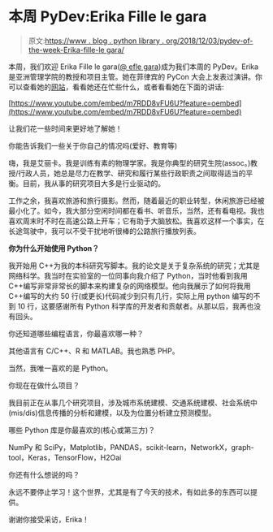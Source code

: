 # 本周 PyDev:Erika Fille le gara

> 原文:[https://www . blog . python library . org/2018/12/03/pydev-of-the-week-Erika-fille-le gara/](https://www.blog.pythonlibrary.org/2018/12/03/pydev-of-the-week-erika-fille-legara/)

本周，我们欢迎 Erika Fille le gara([@ efle gara](https://twitter.com/eflegara))成为我们本周的 PyDev。Erika 是亚洲管理学院的教授和项目主管。她在菲律宾的 PyCon 大会上发表过演讲。你可以查看她的[网站](https://eflegara.github.io/)，看看她还在忙些什么，或者看看她在下面的讲话:

[https://www.youtube.com/embed/m7RDD8vFU6U?feature=oembed](https://www.youtube.com/embed/m7RDD8vFU6U?feature=oembed)

让我们花一些时间来更好地了解她！

你能告诉我们一些关于你自己的情况吗(爱好、教育等)

嗨，我是艾丽卡。我是训练有素的物理学家。我是你典型的研究生院(assoc。)教授/行政人员，她总是尽力在教学、研究和履行某些行政职责之间取得适当的平衡。目前，我从事的研究项目大多是行业驱动的。

工作之余，我喜欢旅游和旅行摄影。然而，随着最近的职业转型，休闲旅游已经被最小化了。如今，我大部分空闲时间都在看书、听音乐，当然，还有看电视。我也喜欢周末时不时在高速公路上开车；它有助于大脑放松。我喜欢这样一个事实，在长途驾驶中，我可以不受干扰地听很棒的公路旅行播放列表。

**你为什么开始使用 Python？**

我开始用 C++为我的本科研究写脚本。我的论文是关于复杂系统的研究；尤其是网络科学。我当时在实验室的一位同事向我介绍了 Python，当时他看到我用 C++编写非常非常长的脚本来构建复杂的网络模型。他向我展示了如何将我用 C++编写的大约 50 行(或更长)代码减少到只有几行，实际上用 python 编写的不到 10 行，这要感谢所有 Python 科学库的开发者和贡献者。从那以后，我再也没有回头。

你还知道哪些编程语言，你最喜欢哪一种？

其他语言有 C/C++、R 和 MATLAB。我也熟悉 PHP。

当然，我唯一喜欢的是 Python。

你现在在做什么项目？

我目前正在从事几个研究项目，涉及城市系统建模、交通系统建模、社会系统中(mis/dis)信息传播的分析和建模，以及为位置分析建立预测模型。

哪些 Python 库是你最喜欢的(核心或第三方)？

NumPy 和 SciPy，Matplotlib，PANDAS，scikit-learn，NetworkX，graph-tool，Keras，TensorFlow，H2Oai

你还有什么想说的吗？

永远不要停止学习！这个世界，尤其是有了今天的技术，有如此多的东西可以提供。

谢谢你接受采访，Erika！